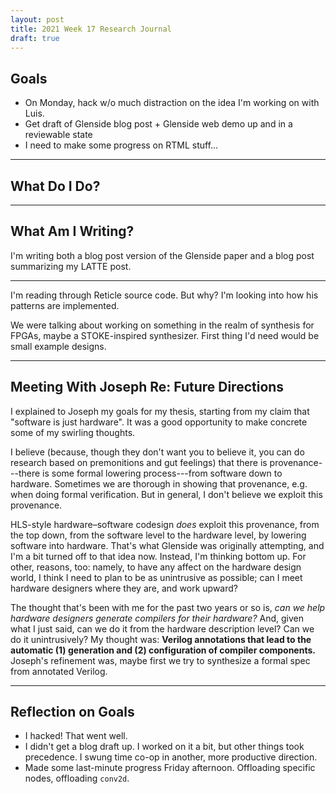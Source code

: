 ```yaml
---
layout: post
title: 2021 Week 17 Research Journal
draft: true
---
```


## Goals

- On Monday, hack w/o much distraction on the idea I'm working on with Luis.
- Get draft of Glenside blog post + Glenside web demo up and in a reviewable state
- I need to make some progress on RTML stuff...

---

## What Do I Do?

---

## What Am I Writing?

I'm writing both a blog post version
  of the Glenside paper
  and a blog post
  summarizing my LATTE post.

---

I'm reading through
  Reticle source code.
But why?
I'm looking into how his patterns
  are implemented.

We were talking about working on something
  in the realm of
  synthesis for FPGAs,
  maybe a STOKE-inspired
  synthesizer.
First thing I'd need
  would be small example designs.

---

## Meeting With Joseph Re: Future Directions

I explained to Joseph
  my goals for my thesis,
  starting from my claim
  that
  "software is just hardware".
It was a good opportunity
  to make concrete
  some of my swirling thoughts.

I believe
  (because, though they don't want you
    to believe it,
    you can do research
    based on premonitions
    and gut feelings)
  that there is provenance---there
  is some formal lowering process---from
  software
  down to hardware.
Sometimes we are thorough
  in showing that provenance,
  e.g. when doing formal verification.
But in general,
  I don't believe we exploit this provenance.

HLS-style
  hardware–software codesign
  *does* exploit this provenance,
  from the top down,
  from the software level
  to the hardware level,
  by lowering software
  into hardware.
That's what Glenside
  was originally attempting,
  and I'm a bit turned off to that idea now.
Instead,
  I'm thinking bottom up.
For other, reasons, too:
  namely,
  to have any affect on the hardware design world,
  I think I need to plan
  to be as unintrusive as possible;
  can I meet hardware designers where they are,
  and work upward?

The thought
  that's been with me
  for the past two years or so
  is,
  *can we help hardware designers
    generate compilers
    for their hardware?*
And,
  given what I just said,
  can we do it
  from the hardware description level?
Can we do it unintrusively?
My thought
  was:
  **Verilog annotations
    that lead to the automatic
    (1) generation
    and
    (2) configuration
    of compiler components.**
Joseph's refinement was,
  maybe first
  we try to synthesize a formal spec
  from annotated Verilog.

---

## Reflection on Goals

- I hacked! That went well.
- I didn't get a blog draft up. I worked on it a bit, but other things took precedence. I swung time co-op in another, more productive direction.
- Made some last-minute progress Friday afternoon. Offloading specific nodes, offloading `conv2d`.

